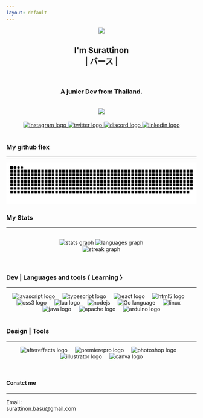```yaml
---
layout: default
---
```


<div align="center">
  <img height="188" src="https://media.giphy.com/media/Ll22OhMLAlVDb8UQWe/giphy.gif"  />
</div>

<h2 align="center">I'm Surattinon <br>| バース |</h2>
<br>
<h3 align="center">A junier Dev from Thailand.</h3>

<br>
<div align="center">
  <a href="https://github.com/surattinon/" target="_blank" title="Visit github profile.">
        <img src="https://iconmonstr.com/wp-content/g/gd/makefg.php?i=../releases/preview/2012/png/iconmonstr-github-1.png&r=255&g=255&b=255" width="50"/><br>
  </a>
</div>

<br>

<div align="center">
  <a href="https://www.instagram.com/_basgetbore.d/" target="_blank">
    <img src="https://img.shields.io/static/v1?message=Instagram&logo=instagram&label=&color=E4405F&logoColor=white&labelColor=&style=for-the-badge" height="35" alt="instagram logo"  />
  </a>
  <a href="https://x.com/basushiro_suki" target="_blank">
    <img src="https://img.shields.io/static/v1?message=Twitter&logo=twitter&label=&color=1DA1F2&logoColor=white&labelColor=&style=for-the-badge" height="35" alt="twitter logo"  />
  </a>
  <a href="https://discord.com/users/235697152045744128" target="_blank">
    <img src="https://img.shields.io/static/v1?message=Discord&logo=discord&label=&color=7289DA&logoColor=white&labelColor=&style=for-the-badge" height="35" alt="discord logo"  />
  </a>
  <a href="https://www.linkedin.com/in/surattinonH/" target="_blank">
    <img src="https://img.shields.io/static/v1?message=LinkedIn&logo=linkedin&label=&color=0077B5&logoColor=white&labelColor=&style=for-the-badge" height="35" alt="linkedin logo"  />
  </a>
</div>

<br>
<h3 align="left">My github flex</h3>
<hr>

<img src="https://raw.githubusercontent.com/surattinon/surattinon/output/snake.svg" alt="Snake animation" />

<br>

<h3 align="left">My Stats</h3>
<hr>

<br>

<div align="center">
  <img src="https://github-readme-stats.vercel.app/api?username=surattinon&hide_title=true&hide_rank=false&show_icons=true&include_all_commits=true&count_private=true&disable_animations=false&theme=react&locale=en&hide_border=true" height="150" alt="stats graph"  />
  <img src="https://github-readme-stats.vercel.app/api/top-langs?username=surattinon&locale=en&hide_title=true&layout=compact&card_width=320&langs_count=5&theme=react&hide_border=true" height="150" alt="languages graph"  />
</div>
<div align="center">
  <img src="https://streak-stats.demolab.com?user=surattinon&locale=en&mode=daily&theme=react&hide_border=true&border_radius=5&order=3" height="170" alt="streak graph"  />
</div>

<br>

<br>

<h3 align="left">
  Dev | Languages and tools { Learning }</h3>
<hr>

<div align="center">
  <img src="https://cdn.jsdelivr.net/gh/devicons/devicon/icons/javascript/javascript-original.svg" height="30" alt="javascript logo"  />
  <img width="12" />
  <img src="https://cdn.jsdelivr.net/gh/devicons/devicon/icons/typescript/typescript-original.svg" height="30" alt="typescript logo"  />
  <img width="12" />
  <img src="https://cdn.jsdelivr.net/gh/devicons/devicon/icons/react/react-original.svg" height="30" alt="react logo"  />
  <img width="12" />
  <img src="https://cdn.jsdelivr.net/gh/devicons/devicon/icons/html5/html5-original.svg" height="30" alt="html5 logo"  />
  <img width="12" />
  <img src="https://cdn.jsdelivr.net/gh/devicons/devicon/icons/css3/css3-original.svg" height="30" alt="css3 logo"  />
  <img width="12" />
  <img src="https://cdn.jsdelivr.net/gh/devicons/devicon/icons/lua/lua-original.svg" height="30" alt="lua logo"  />
  <img width="12" />
  <img src="https://cdn.jsdelivr.net/gh/devicons/devicon/icons/nodejs/nodejs-original.svg" height="30" alt="nodejs"  />
  <img width="12" />
  <img src="https://cdn.jsdelivr.net/gh/devicons/devicon/icons/go/go-original.svg" height="30" alt="Go language"  />
  <img width="12" />
  <img src="https://cdn.jsdelivr.net/gh/devicons/devicon/icons/linux/linux-original.svg" height="30" alt="linux"  />
  <img width="12" />
  <img src="https://cdn.jsdelivr.net/gh/devicons/devicon/icons/java/java-original.svg" height="30" alt="java logo"  />
  <img width="12" />
  <img src="https://cdn.jsdelivr.net/gh/devicons/devicon/icons/apache/apache-original.svg" height="30" alt="apache logo"  />
  <img width="12" />
  <img src="https://cdn.jsdelivr.net/gh/devicons/devicon/icons/arduino/arduino-original.svg" height="30" alt="arduino logo"  />
</div>

<br>

<h3 align="left">Design | Tools</h3>
<hr>
<div align="center">
  <img src="https://cdn.jsdelivr.net/gh/devicons/devicon/icons/aftereffects/aftereffects-original.svg" height="40" alt="aftereffects logo"  />
  <img width="12" />
  <img src="https://cdn.jsdelivr.net/gh/devicons/devicon/icons/premierepro/premierepro-plain.svg" height="40" alt="premierepro logo"  />
  <img width="12" />
  <img src="https://cdn.jsdelivr.net/gh/devicons/devicon/icons/photoshop/photoshop-plain.svg" height="40" alt="photoshop logo"  />
  <img width="12" />
  <img src="https://cdn.jsdelivr.net/gh/devicons/devicon/icons/illustrator/illustrator-plain.svg" height="40" alt="illustrator logo"  />
  <img width="12" />
  <img src="https://cdn.jsdelivr.net/gh/devicons/devicon/icons/canva/canva-original.svg" height="40" alt="canva logo"  />
</div>

<br>
<br>

<h4 align="left">
  Conatct me
</h4>
<hr>
<p>Email : <br>
  surattinon.basu@gmail.com
</p>

<br>
<br>
